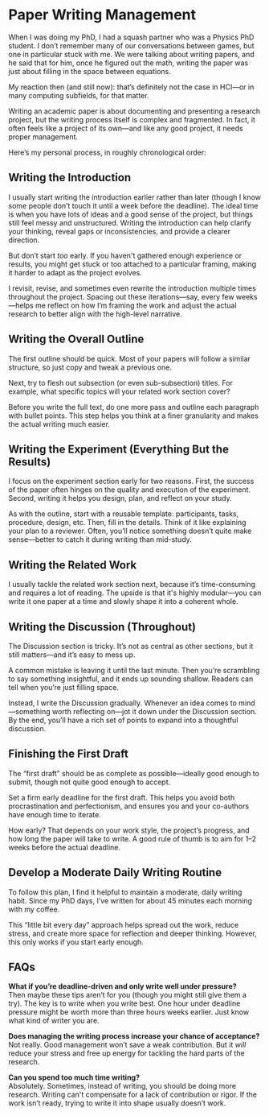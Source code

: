 # Paper Writing Management

When I was doing my PhD, I had a squash partner who was a Physics PhD student. I don’t remember many of our conversations between games, but one in particular stuck with me. We were talking about writing papers, and he said that for him, once he figured out the math, writing the paper was just about filling in the space between equations.

My reaction then (and still now): that’s definitely not the case in HCI—or in many computing subfields, for that matter.

Writing an academic paper is about documenting and presenting a research project, but the writing process itself is complex and fragmented. In fact, it often feels like a project of its own—and like any good project, it needs proper management.

Here’s my personal process, in roughly chronological order:

## Writing the Introduction

I usually start writing the introduction earlier rather than later (though I know some people don’t touch it until a week before the deadline). The ideal time is when you have lots of ideas and a good sense of the project, but things still feel messy and unstructured. Writing the introduction can help clarify your thinking, reveal gaps or inconsistencies, and provide a clearer direction.

But don’t start *too* early. If you haven't gathered enough experience or results, you might get stuck or too attached to a particular framing, making it harder to adapt as the project evolves.

I revisit, revise, and sometimes even rewrite the introduction multiple times throughout the project. Spacing out these iterations—say, every few weeks—helps me reflect on how I’m framing the work and adjust the actual research to better align with the high-level narrative.

## Writing the Overall Outline

The first outline should be quick. Most of your papers will follow a similar structure, so just copy and tweak a previous one.

Next, try to flesh out subsection (or even sub-subsection) titles. For example, what specific topics will your related work section cover?

Before you write the full text, do one more pass and outline each paragraph with bullet points. This step helps you think at a finer granularity and makes the actual writing much easier.

## Writing the Experiment (Everything But the Results)

I focus on the experiment section early for two reasons. First, the success of the paper often hinges on the quality and execution of the experiment. Second, writing it helps you design, plan, and reflect on your study.

As with the outline, start with a reusable template: participants, tasks, procedure, design, etc. Then, fill in the details. Think of it like explaining your plan to a reviewer. Often, you’ll notice something doesn’t quite make sense—better to catch it during writing than mid-study.

## Writing the Related Work

I usually tackle the related work section next, because it’s time-consuming and requires a lot of reading. The upside is that it's highly modular—you can write it one paper at a time and slowly shape it into a coherent whole.

## Writing the Discussion (Throughout)

The Discussion section is tricky. It’s not as central as other sections, but it still matters—and it’s easy to mess up.

A common mistake is leaving it until the last minute. Then you’re scrambling to say something insightful, and it ends up sounding shallow. Readers can tell when you’re just filling space.

Instead, I write the Discussion gradually. Whenever an idea comes to mind—something worth reflecting on—jot it down under the Discussion section. By the end, you’ll have a rich set of points to expand into a thoughtful discussion.

## Finishing the First Draft

The “first draft” should be as complete as possible—ideally good enough to submit, though not quite good enough to accept.

Set a firm early deadline for the first draft. This helps you avoid both procrastination and perfectionism, and ensures you and your co-authors have enough time to iterate.

How early? That depends on your work style, the project’s progress, and how long the paper will take to write. A good rule of thumb is to aim for 1–2 weeks before the actual deadline.

## Develop a Moderate Daily Writing Routine

To follow this plan, I find it helpful to maintain a moderate, daily writing habit. Since my PhD days, I’ve written for about 45 minutes each morning with my coffee.

This “little bit every day” approach helps spread out the work, reduce stress, and create more space for reflection and deeper thinking. However, this only works if you start early enough.

## FAQs

**What if you’re deadline-driven and only write well under pressure?**  
Then maybe these tips aren’t for you (though you might still give them a try). The key is to write when you write best. One hour under deadline pressure might be worth more than three hours weeks earlier. Just know what kind of writer you are.

**Does managing the writing process increase your chance of acceptance?**  
Not really. Good management won’t save a weak contribution. But it *will* reduce your stress and free up energy for tackling the hard parts of the research.

**Can you spend too much time writing?**  
Absolutely. Sometimes, instead of writing, you should be doing more research. Writing can't compensate for a lack of contribution or rigor. If the work isn’t ready, trying to write it into shape usually doesn’t work.

